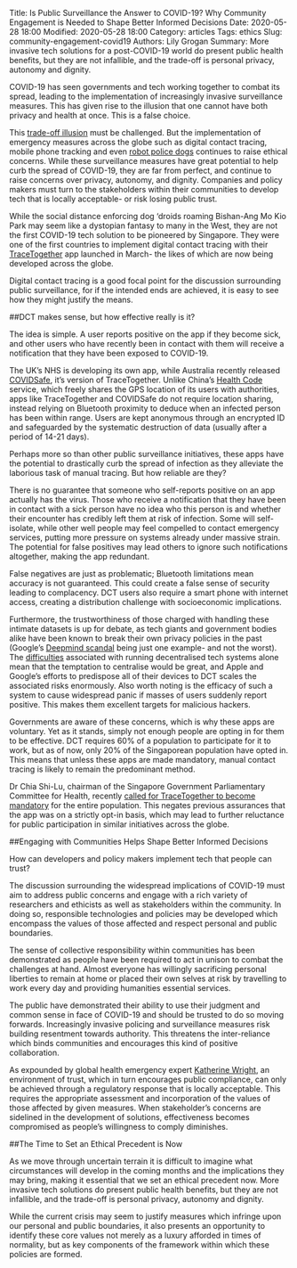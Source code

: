 Title: Is Public Surveillance the Answer to COVID-19? Why Community Engagement is Needed to Shape Better Informed Decisions
Date: 2020-05-28 18:00
Modified: 2020-05-28 18:00
Category: articles
Tags: ethics
Slug: community-engagement-covid19
Authors: Lily Grogan
Summary: More invasive tech solutions for a post-COVID-19 world do present public health benefits, but they are not infallible, and the trade-off is personal privacy, autonomy and dignity.

COVID-19 has seen governments and tech working together to combat its spread, leading to the implementation of increasingly invasive surveillance measures. This has given rise to the illusion that one cannot have both privacy and health at once. This is a false choice.

This [trade-off illusion](https://www.linkedin.com/pulse/why-we-need-ethics-tech-now-more-than-ever-covid-19-olivia-gambelin/) must be challenged. But the implementation of emergency measures across the globe such as digital contact tracing, mobile phone tracking and even [robot police dogs](https://www.bbc.com/news/av/technology-52619568/coronavirus-robot-dog-enforces-social-distancing-in-singapore-park) continues to raise ethical concerns. While these surveillance measures have great potential to help curb the spread of COVID-19, they are far from perfect, and continue to raise concerns over privacy, autonomy, and dignity. Companies and policy makers must turn to the stakeholders within their communities to develop tech that is locally acceptable- or risk losing public trust.

While the social distance enforcing dog ‘droids roaming Bishan-Ang Mo Kio Park may seem like a dystopian fantasy to many in the West, they are not the first COVID-19 tech solution to be pioneered by Singapore. They were one of the first countries to implement digital contact tracing with their [TraceTogether](https://www.tracetogether.gov.sg/common/privacystatement) app launched in March- the likes of which are now being developed across the globe.

Digital contact tracing is a good focal point for the discussion surrounding public surveillance, for if the intended ends are achieved, it is easy to see how they might justify the means.


##DCT makes sense, but how effective really is it?


The idea is simple. A user reports positive on the app if they become sick, and other users who have recently been in contact with them will receive a notification that they have been exposed to COVID-19. 

The UK’s NHS is developing its own app, while Australia recently released [COVIDSafe](https://www.health.gov.au/resources/apps-and-tools/covidsafe-app#about-the-app), it’s version of TraceTogether. Unlike China’s [Health Code](https://www.theguardian.com/world/2020/apr/01/chinas-coronavirus-health-code-apps-raise-concerns-over-privacy) service, which freely shares the GPS location of its users with authorities, apps like TraceTogether and COVIDSafe do not require location sharing, instead relying on Bluetooth proximity to deduce when an infected person has been within range. Users are kept anonymous through an encrypted ID and safeguarded by the systematic destruction of data (usually after a period of 14-21 days).

Perhaps more so than other public surveillance initiatives, these apps have the potential to drastically curb the spread of infection as they alleviate the laborious task of manual tracing. But how reliable are they? 

There is no guarantee that someone who self-reports positive on an app actually has the virus. Those who receive a notification that they have been in contact with a sick person have no idea who this person is and whether their encounter has credibly left them at risk of infection. Some will self-isolate, while other well people may feel compelled to contact emergency services, putting more pressure on systems already under massive strain. The potential for false positives may lead others to ignore such notifications altogether, making the app redundant. 

False negatives are just as problematic; Bluetooth limitations mean accuracy is not guaranteed. This could create a false sense of security leading to complacency. DCT users also require a smart phone with internet access, creating a distribution challenge with socioeconomic implications.

Furthermore, the trustworthiness of those charged with handling these intimate datasets is up for debate, as tech giants and government bodies alike have been known to break their own privacy policies in the past (Google’s [Deepmind scandal](https://www.theguardian.com/commentisfree/2017/jul/05/sensitive-health-information-deepmind-google) being just one example- and not the worst). The [difficulties](https://www.lightbluetouchpaper.org/2020/04/12/contact-tracing-in-the-real-world/) associated with running decentralised tech systems alone mean that the temptation to centralise would be great, and Apple and Google’s efforts to predispose all of their devices to DCT scales the associated risks enormously. Also worth noting is the efficacy of such a system to cause widespread panic if masses of users suddenly report positive. This makes them excellent targets for malicious hackers.

Governments are aware of these concerns, which is why these apps are voluntary. Yet as it stands, simply not enough people are opting in for them to be effective. DCT requires 60% of a population to participate for it to work, but as of now, only 20% of the Singaporean population have opted in. This means that unless these apps are made mandatory, manual contact tracing is likely to remain the predominant method. 

Dr Chia Shi-Lu, chairman of the Singapore Government Parliamentary Committee for Health, recently [called for TraceTogether to become mandatory](https://www.tnp.sg/news/singapore/tracetogether-app-should-be-mandatory-all-experts) for the entire population. This negates previous assurances that the app was on a strictly opt-in basis, which may lead to further reluctance for public participation in similar initiatives across the globe.


##Engaging with Communities Helps Shape Better Informed Decisions 


How can developers and policy makers implement tech that people can trust? 

The discussion surrounding the widespread implications of COVID-19 must aim to address public concerns and engage with a rich variety of researchers and ethicists as well as stakeholders within the community. In doing so, responsible technologies and policies may be developed which encompass the values of those affected and respect personal and public boundaries.

The sense of collective responsibility within communities has been demonstrated as people have been required to act in unison to combat the challenges at hand. Almost everyone has willingly sacrificing personal liberties to remain at home or placed their own selves at risk by travelling to work every day and providing humanities essential services. 

The public have demonstrated their ability to use their judgment and common sense in face of COVID-19 and should be trusted to do so moving forwards. Increasingly invasive policing and surveillance measures risk building resentment towards authority. This threatens the inter-reliance which binds communities and encourages this kind of positive collaboration. 

As expounded by global health emergency expert [Katherine Wright](https://www.nuffieldbioethics.org/publications/research-in-global-health-emergencies/), an environment of trust, which in turn encourages public compliance, can only be achieved through a regulatory response that is locally acceptable. This requires the appropriate assessment and incorporation of the values of those affected by given measures. When stakeholder’s concerns are sidelined in the development of solutions, effectiveness becomes compromised as people’s willingness to comply diminishes.


##The Time to Set an Ethical Precedent is Now


As we move through uncertain terrain it is difficult to imagine what circumstances will develop in the coming months and the implications they may bring, making it essential that we set an ethical precedent now. More invasive tech solutions do present public health benefits, but they are not infallible, and the trade-off is personal privacy, autonomy and dignity. 

While the current crisis may seem to justify measures which infringe upon our personal and public boundaries, it also presents an opportunity to identify these core values not merely as a luxury afforded in times of normality, but as key components of the framework within which these policies are formed.